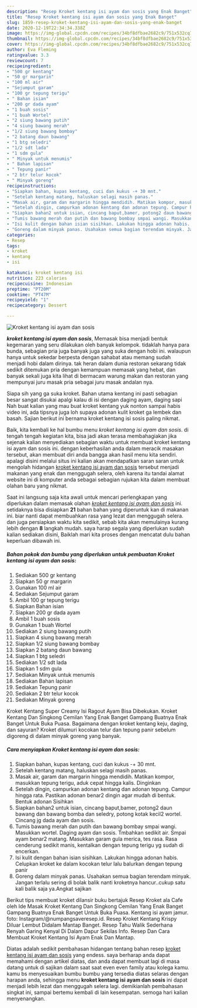 ```yaml
---
description: "Resep Kroket kentang isi ayam dan sosis yang Enak Banget"
title: "Resep Kroket kentang isi ayam dan sosis yang Enak Banget"
slug: 1859-resep-kroket-kentang-isi-ayam-dan-sosis-yang-enak-banget
date: 2020-12-19T22:34:34.338Z
image: https://img-global.cpcdn.com/recipes/34bf8dfbae2682c9/751x532cq70/kroket-kentang-isi-ayam-dan-sosis-foto-resep-utama.jpg
thumbnail: https://img-global.cpcdn.com/recipes/34bf8dfbae2682c9/751x532cq70/kroket-kentang-isi-ayam-dan-sosis-foto-resep-utama.jpg
cover: https://img-global.cpcdn.com/recipes/34bf8dfbae2682c9/751x532cq70/kroket-kentang-isi-ayam-dan-sosis-foto-resep-utama.jpg
author: Eva Fleming
ratingvalue: 3.3
reviewcount: 7
recipeingredient:
- "500 gr kentang"
- "50 gr margarin"
- "100 ml air"
- "Sejumput garam"
- "100 gr tepung terigu"
- " Bahan isian"
- "200 gr dada ayam"
- "1 buah sosis"
- "1 buah Wortel"
- "2 siung bawang putih"
- "4 siung bawang merah"
- "1/2 siung bawang bombay"
- "2 batang daun bawang"
- "1 btg seledri"
- "1/2 sdt lada"
- "1 sdm gula"
- " Minyak untuk menumis"
- " Bahan lapisan"
- " Tepung panir"
- "2 btr telur kocok"
- " Minyak goreng"
recipeinstructions:
- "Siapkan bahan, kupas kentang, cuci dan kukus -+ 30 mnt."
- "Setelah kentang matang, haluskan selagi masih panas."
- "Masak air, garam dan margarin hingga mendidih. Matikan kompor, masukkan tepung terigu, aduk cepat hingga kalis. Dinginkan"
- "Setelah dingin, campurkan adonan kentang dan adonan tepung. Campur hingga rata. Pastikan adonan benar2 dingin agar mudah di bentuk. Bentuk adonan Sisihkan"
- "Siapkan bahan2 untuk isian, cincang baput,bamer, potong2 daun bawang dan bawang bomba dan seledry, potong kotak kecil2 wortel. Cincang jg dada ayam dan sosis."
- "Tumis bawang merah dan putih dan bawang bombay smpai wangi. Masukkan wortel. Daging ayam dan sosis. Tmbahkan sedikit air. Smpai ayam benar2 matang. Masukkan garam gula merica, tes rasa. Rasa cenderung sedikit manis, kentalkan dengan tepung terigu yg sudah di encerkan."
- "Isi kulit dengan bahan isian sisihkan. Lakukan hingga adonan habis. Celupkan kroket ke dalam kocokan telur lalu balurkan dengan tepung panir"
- "Goreng dalam minyak panas. Usahakan semua bagian terendam minyak. Jangan terlalu sering di bolak balik nanti kroketnya hancur..cukup satu kali balik saja ya.Angkat sajikan"
categories:
- Resep
tags:
- kroket
- kentang
- isi

katakunci: kroket kentang isi 
nutrition: 223 calories
recipecuisine: Indonesian
preptime: "PT20M"
cooktime: "PT47M"
recipeyield: "1"
recipecategory: Dessert

---
```



![Kroket kentang isi ayam dan sosis](https://img-global.cpcdn.com/recipes/34bf8dfbae2682c9/751x532cq70/kroket-kentang-isi-ayam-dan-sosis-foto-resep-utama.jpg)

<b><i>kroket kentang isi ayam dan sosis</i></b>, Memasak bisa menjadi bentuk kegemaran yang seru dilakukan oleh banyak kelompok. tidaklah hanya para bunda, sebagian pria juga banyak juga yang suka dengan hobi ini. walaupun hanya untuk sekedar berpesta dengan sahabat atau memang sudah menjadi hobi dalam dirinya. tak heran dalam dunia restoran sekarang tidak sedikit ditemukan pria dengan kemampuan memasak yang hebat, dan banyak sekali juga kita lihat di bermacam warung makan dan restoran yang mempunyai juru masak pria sebagai juru masak andalan nya.

Siapa sih yang ga suka kroket. Bahan utama kentang ini pasti sebagian besar sangat disukai apalgi kalau di isi dengan daging ayam, daging sapi Nah buat kalian yang mau buat kroket kentang yuk nonton sampai habis video ini, ada tipsnya juga loh supaya adonan kulit kroket ga lembek dan basah. Sajian berikut ini bernama kroket kentang isi sosis paling nikmat.

Baik, kita kembali ke hal bumbu menu <i>kroket kentang isi ayam dan sosis</i>. di tengah tengah kegiatan kita, bisa jadi akan terasa membahagiakan jika sejenak kalian menyediakan sebagian waktu untuk membuat kroket kentang isi ayam dan sosis ini. dengan keberhasilan anda dalam meracik masakan tersebut, akan membuat diri anda bangga akan hasil menu kita sendiri. apalagi disini melalui situs ini kalian akan mendapatkan saran saran untuk mengolah hidangan <u>kroket kentang isi ayam dan sosis</u> tersebut menjadi makanan yang enak dan menggugah selera, oleh karena itu tandai alamat website ini di komputer anda sebagai sebagian rujukan kita dalam membuat olahan baru yang nikmat.


Saat ini langsung saja kita awali untuk mencari perlengkapan yang diperlukan dalam memasak olahan <u><i>kroket kentang isi ayam dan sosis</i></u> ini. setidaknya bisa disiapkan <b>21</b> bahan bahan yang diperuntuk kan di makanan ini. biar nanti dapat membuahkan rasa yang lezat dan menggugah selera. dan juga persiapkan waktu kita sedikit, sebab kita akan memulainya kurang lebih dengan <b>8</b> langkah mudah. saya harap segala yang diperlukan sudah kalian sediakan disini, Baiklah mari kita proses dengan mencatat dulu bahan keperluan dibawah ini.

<!--inarticleads1-->

##### Bahan pokok dan bumbu yang diperlukan untuk pembuatan Kroket kentang isi ayam dan sosis:

1. Sediakan 500 gr kentang
1. Siapkan 50 gr margarin
1. Gunakan 100 ml air
1. Sediakan Sejumput garam
1. Ambil 100 gr tepung terigu
1. Siapkan  Bahan isian
1. Siapkan 200 gr dada ayam
1. Ambil 1 buah sosis
1. Gunakan 1 buah Wortel
1. Sediakan 2 siung bawang putih
1. Siapkan 4 siung bawang merah
1. Siapkan 1/2 siung bawang bombay
1. Siapkan 2 batang daun bawang
1. Siapkan 1 btg seledri
1. Sediakan 1/2 sdt lada
1. Siapkan 1 sdm gula
1. Sediakan  Minyak untuk menumis
1. Sediakan  Bahan lapisan
1. Sediakan  Tepung panir
1. Sediakan 2 btr telur kocok
1. Sediakan  Minyak goreng


Kroket Kentang Super Creamy Isi Ragout Ayam Bisa Dibekukan. Kroket Kentang Dan Singkong Cemilan Yang Enak Banget Gampang Buatnya Enak Banget Untuk Buka Puasa. Bagaimana dengan kroket kentang keju, daging, dan sayuran? Kroket dilumuri kocokan telur dan tepung panir sebelum digoreng di dalam minyak goreng yang banyak. 

<!--inarticleads2-->

##### Cara menyiapkan Kroket kentang isi ayam dan sosis:

1. Siapkan bahan, kupas kentang, cuci dan kukus -+ 30 mnt.
1. Setelah kentang matang, haluskan selagi masih panas.
1. Masak air, garam dan margarin hingga mendidih. Matikan kompor, masukkan tepung terigu, aduk cepat hingga kalis. Dinginkan
1. Setelah dingin, campurkan adonan kentang dan adonan tepung. Campur hingga rata. Pastikan adonan benar2 dingin agar mudah di bentuk. Bentuk adonan Sisihkan
1. Siapkan bahan2 untuk isian, cincang baput,bamer, potong2 daun bawang dan bawang bomba dan seledry, potong kotak kecil2 wortel. Cincang jg dada ayam dan sosis.
1. Tumis bawang merah dan putih dan bawang bombay smpai wangi. Masukkan wortel. Daging ayam dan sosis. Tmbahkan sedikit air. Smpai ayam benar2 matang. Masukkan garam gula merica, tes rasa. Rasa cenderung sedikit manis, kentalkan dengan tepung terigu yg sudah di encerkan.
1. Isi kulit dengan bahan isian sisihkan. Lakukan hingga adonan habis. Celupkan kroket ke dalam kocokan telur lalu balurkan dengan tepung panir
1. Goreng dalam minyak panas. Usahakan semua bagian terendam minyak. Jangan terlalu sering di bolak balik nanti kroketnya hancur..cukup satu kali balik saja ya.Angkat sajikan


Berikut tips membuat kroket dilansir buku bertajuk Resep Kroket ala Cafe oleh Ide Masak Kroket Kentang Dan Singkong Cemilan Yang Enak Banget Gampang Buatnya Enak Banget Untuk Buka Puasa. Kentang isi ayam jamur. foto: Instagram/@numpangsaveresep.id. Resep Kroket Kentang Krispy Diluar Lembut Didalam Mantap Banget. Resep Tahu Walik Sederhana Renyah Garing Kenyal Di Dalam Dapur Sekilas Info. Resep Dan Cara Membuat Kroket Kentang Isi Ayam Enak Dan Mantap. 

Diatas adalah sedikit pembahasan hidangan tentang bahan resep <u>kroket kentang isi ayam dan sosis</u> yang endess. saya berharap anda dapat memahami dengan artikel diatas, dan anda dapat membuat lagi di masa datang untuk di sajikan dalam saat saat even even family atau kolega kamu. kamu bs menyesuaikan bumbu bumbu yang tersedia diatas selaras dengan harapan anda, sehingga menu <b>kroket kentang isi ayam dan sosis</b> ini dapat menjadi lebih lezat dan menggugah selera lagi. demikianlah pembahasan singkat ini, sampai bertemu kembali di lain kesempatan. semoga hari kalian menyenangkan.
